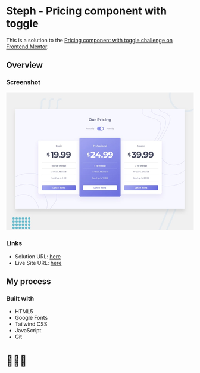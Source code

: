 # Steph - Pricing component with toggle

This is a solution to the [Pricing component with toggle challenge on Frontend Mentor](https://www.frontendmentor.io/challenges/pricing-component-with-toggle-8vPwRMIC). 

## Overview

### Screenshot

![](./assets/design/desktop-preview.jpg)

### Links

- Solution URL: [here](https://www.frontendmentor.io/solutions/solution-pricing-component-with-toggle-S6jL5YFIMb)
- Live Site URL: [here](https://xstephx.github.io/pricing-component-with-toggle-challenge/)

## My process

### Built with

- HTML5 
- Google Fonts
- Tailwind CSS
- JavaScript
- Git



# 🚀🚀🚀
